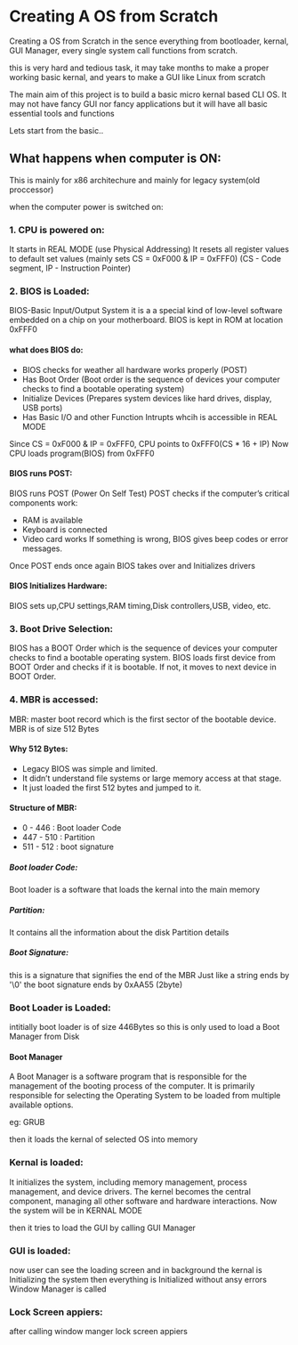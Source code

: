 # Creating A OS from Scratch
Creating a OS from Scratch in the sence everything from bootloader, kernal, GUI Manager, every single system call functions from scratch.

this is very hard and tedious task, it may take months to make a proper working basic kernal, and years to make a GUI like Linux from scratch

The main aim of this project is to build a basic micro kernal based CLI OS. It may not have fancy GUI nor fancy applications but it will have all basic essential tools and functions

Lets start from the basic..

## What happens when computer is ON:
This is mainly for x86 architechure and mainly for legacy system(old proccessor)

when the computer power is switched on:
### 1. CPU is powered on:
It starts in REAL MODE (use Physical Addressing)
It resets all register values to default set values (mainly sets CS = 0xF000 & IP = 0xFFF0) (CS - Code segment, IP - Instruction Pointer)

### 2. BIOS is Loaded:
BIOS-Basic Input/Output System
it is a a special kind of low-level software embedded on a chip on your motherboard.
BIOS is kept in ROM at location 0xFFF0

#### what does BIOS do:
- BIOS checks for weather all hardware works properly (POST)
- Has Boot Order (Boot order is the sequence of devices your computer checks to find a bootable operating system)
- Initialize Devices (Prepares system devices like hard drives, display, USB ports)
- Has Basic I/O and other Function Intrupts whcih is accessible in REAL MODE

Since  CS = 0xF000 & IP = 0xFFF0, CPU points to 0xFFF0(CS * 16 + IP)
Now CPU loads program(BIOS) from 0xFFF0

#### BIOS runs POST:
BIOS runs POST (Power On Self Test)
POST checks if the computer’s critical components work:
- RAM is available
- Keyboard is connected
- Video card works
If something is wrong, BIOS gives beep codes or error messages.

Once POST ends once again BIOS takes over and Initializes drivers

#### BIOS Initializes Hardware:
BIOS sets up,CPU settings,RAM timing,Disk controllers,USB, video, etc.

### 3. Boot Drive Selection:
BIOS has a BOOT Order which is the sequence of devices your computer checks to find a bootable operating system.
BIOS loads first device from BOOT Order and checks if it is bootable. If not, it moves to next device in BOOT Order.

### 4. MBR is accessed:
MBR: master boot record which is the first sector of the bootable device.
MBR is of size 512 Bytes

#### Why 512 Bytes:
- Legacy BIOS was simple and limited.
- It didn’t understand file systems or large memory access at that stage.
- It just loaded the first 512 bytes and jumped to it.

#### Structure of MBR:
- 0 - 446 : Boot loader Code
- 447 - 510 : Partition
- 511 - 512 : boot signature

##### Boot loader Code:
Boot loader is a software that loads the kernal into the main memory

##### Partition:
It contains all the information about the disk Partition details

##### Boot Signature:
this is a signature that signifies the end of the MBR
Just like a string ends by '\0' the boot signature ends by 0xAA55 (2byte)

### Boot Loader is Loaded:
intitially boot loader is of size 446Bytes so this is only used to load a Boot Manager from Disk

#### Boot Manager
A Boot Manager is a software program that is responsible for the management of the booting process of the computer. It is primarily responsible for selecting the Operating System to be loaded from multiple available options.

eg: GRUB

then it loads the kernal of selected OS into memory

### Kernal is loaded:
It initializes the system, including memory management, process management, and device drivers.
The kernel becomes the central component, managing all other software and hardware interactions.
Now the system will be in KERNAL MODE

then it tries to load the GUI by calling GUI Manager

### GUI is loaded:
now user can see the loading screen and in background the kernal is Initializing the system
then everything is Initialized without ansy errors Window Manager is called

### Lock Screen appiers:
after calling window manger lock screen appiers
